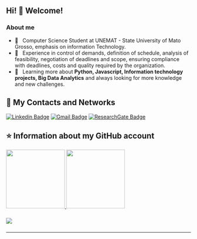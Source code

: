 ## Hi! 👋 Welcome!

<h3> About me </h3>

- 🤔 &nbsp; Computer Science Student at UNEMAT - State University of Mato Grosso, emphasis on
information Technology.
- 💼 &nbsp; Experience in control of demands, definition of schedule, analysis of feasibility, negotiation of deadlines and scope,
ensuring compliance with deadlines, costs and quality required by the organization.
- 🌱 &nbsp; Learning more about **Python, Javascript, Information technology projects, Big Data Analytics** and always looking for more knowledge and new challenges.

## 💬 My Contacts and Networks

[![Linkedin Badge](https://img.shields.io/badge/-Linkedin-blue?style=for-the-badge&logo=Linkedin&logoColor=white&link=https://github.com/ScenioMathias)](https://www.linkedin.com/in/scenio-mathias-6a88a2149/)
[![Gmail Badge](https://img.shields.io/badge/Gmail-D14836?style=for-the-badge&logo=gmail&logoColor=white&link=https://github.com/ScenioMathias)](scenio123araujo@gmail.com)
[![ResearchGate Badge](https://img.shields.io/badge/-Researchgate-blue?style=for-the-badge&logo=Researchgate&logoColor=white&link=https://github.com/ScenioMathias)](https://www.researchgate.net/profile/Scenio-Araujo)
</h4>

## ⭐ Information about my GitHub account
<div>
    <a href="https://github.com/ScenioMathias">
    <img height="160em" src="https://github-readme-stats.vercel.app/api?username=ScenioMathias&show_icons=true&theme=dracula&include_all_commits=true&count_private=true"/>
    <img height="160em" src="https://github-readme-stats.vercel.app/api/top-langs/?username=ScenioMathias&layout=compact&langs_count=16&theme=dracula"/><br></a>
</div>

###

<div>
    <img src="https://img.shields.io/static/v1?label=Overview&message=SCENIO&color=f8efd4&style=for-the-badge&logo=GitHub">
</div>

###


<hr>
</div>
